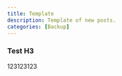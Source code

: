 ```yaml
---
title: Template
description: Template of new posts.
categories: [Backup]
---
```


### Test H3

123123123